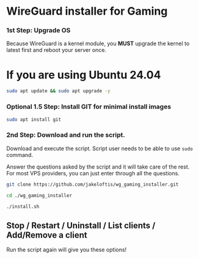 # WireGuard installer for Gaming

### 1st Step: Upgrade OS

Because WireGuard is a kernel module, you **MUST** upgrade the kernel to latest first and reboot your server once.
# If you are using Ubuntu 24.04
```bash
sudo apt update && sudo apt upgrade -y
```

### Optional 1.5 Step: Install GIT for minimal install images
```bash
sudo apt install git
```


### 2nd Step: Download and run the script.

Download and execute the script. Script user needs to be able to use `sudo` command.

Answer the questions asked by the script and it will take care of the rest. For most VPS providers, you can just enter through all the questions.

```bash
git clone https://github.com/jakeloftis/wg_gaming_installer.git
```
```bash
cd ./wg_gaming_installer
```
```bash
./install.sh
```
## Stop / Restart / Uninstall / List clients / Add/Remove a client 

Run the script again will give you these options!
